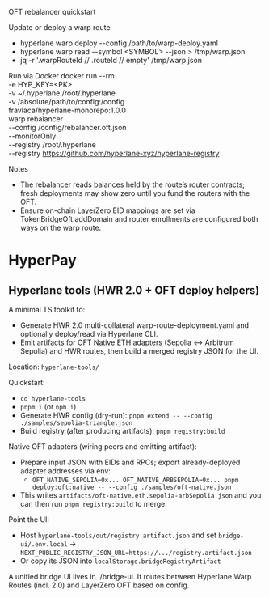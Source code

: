 OFT rebalancer quickstart

Update or deploy a warp route
- hyperlane warp deploy --config /path/to/warp-deploy.yaml
- hyperlane warp read --symbol &lt;SYMBOL&gt; --json &gt; /tmp/warp.json
- jq -r '.warpRouteId // .routeId // empty' /tmp/warp.json

Run via Docker
docker run --rm \
  -e HYP_KEY=&lt;PK&gt; \
  -v ~/.hyperlane:/root/.hyperlane \
  -v /absolute/path/to/config:/config \
  fravlaca/hyperlane-monorepo:1.0.0 \
  warp rebalancer \
    --config /config/rebalancer.oft.json \
    --monitorOnly \
    --registry /root/.hyperlane \
    --registry https://github.com/hyperlane-xyz/hyperlane-registry

Notes
- The rebalancer reads balances held by the route’s router contracts; fresh deployments may show zero until you fund the routers with the OFT.
- Ensure on-chain LayerZero EID mappings are set via TokenBridgeOft.addDomain and router enrollments are configured both ways on the warp route.
 # HyperPay

 ## Hyperlane tools (HWR 2.0 + OFT deploy helpers)
A minimal TS toolkit to:
- Generate HWR 2.0 multi-collateral warp-route-deployment.yaml and optionally deploy/read via Hyperlane CLI.
- Emit artifacts for OFT Native ETH adapters (Sepolia ↔ Arbitrum Sepolia) and HWR routes, then build a merged registry JSON for the UI.

Location: `hyperlane-tools/`

Quickstart:
- `cd hyperlane-tools`
- `pnpm i` (or `npm i`)
- Generate HWR config (dry-run): `pnpm extend -- --config ./samples/sepolia-triangle.json`
- Build registry (after producing artifacts): `pnpm registry:build`

Native OFT adapters (wiring peers and emitting artifact):
- Prepare input JSON with EIDs and RPCs; export already-deployed adapter addresses via env:
  - `OFT_NATIVE_SEPOLIA=0x... OFT_NATIVE_ARBSEPOLIA=0x... pnpm deploy:oft:native -- --config ./samples/oft-native.json`
- This writes `artifacts/oft-native.eth.sepolia-arbSepolia.json` and you can then run `pnpm registry:build` to merge.

Point the UI:
- Host `hyperlane-tools/out/registry.artifact.json` and set `bridge-ui/.env.local` → `NEXT_PUBLIC_REGISTRY_JSON_URL=https://.../registry.artifact.json`
- Or copy its JSON into `localStorage.bridgeRegistryArtifact`

A unified bridge UI lives in ./bridge-ui. It routes between Hyperlane Warp Routes (incl. 2.0) and LayerZero OFT based on config.
